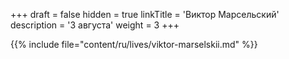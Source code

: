 +++
draft = false
hidden = true
linkTitle = 'Виктор Марсельский'
description = '3 августа'
weight = 3
+++

{{% include file="content/ru/lives/viktor-marselskii.md" %}}
